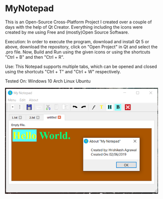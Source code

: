 # MyNotepad
This is an Open-Source Cross-Platform Project I created over a couple of days with the help of Qt Creator.
Everything including the icons were created by me using Free and (mostly)Open Source Software.

Execution:
In order to execute the program, download and install Qt 5 or above, download the repository, click on "Open Project" in Qt and select the .pro file.
Now, Build and Run using the given icons or using the shortcuts "Ctrl + B" and then "Ctrl + R".

Use:
This Notepad supports multiple tabs, which can be opened and closed using the shortcuts "Ctrl + T" and "Ctrl + W" respectively.

Tested On:
  Windows 10
  Arch Linux
  Ubuntu

![alt text](https://github.com/Hrishi2312/MyNotepad/blob/master/MyNotepad.PNG)
